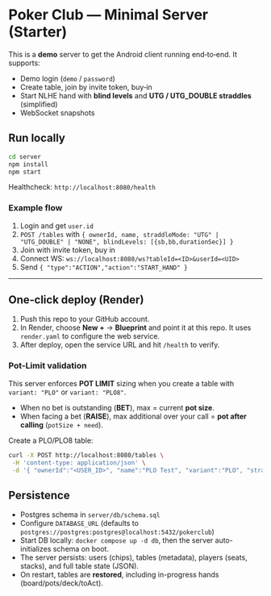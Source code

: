 # Poker Club — Minimal Server (Starter)

This is a **demo** server to get the Android client running end‑to‑end. It supports:
- Demo login (`demo` / `password`)
- Create table, join by invite token, buy‑in
- Start NLHE hand with **blind levels** and **UTG / UTG_DOUBLE straddles** (simplified)
- WebSocket snapshots

## Run locally
```bash
cd server
npm install
npm start
```
Healthcheck: `http://localhost:8080/health`

### Example flow
1) Login and get `user.id`
2) `POST /tables` with `{ ownerId, name, straddleMode: "UTG" | "UTG_DOUBLE" | "NONE", blindLevels: [{sb,bb,durationSec}] }`
3) Join with invite token, buy in
4) Connect WS: `ws://localhost:8080/ws?tableId=<ID>&userId=<UID>`
5) Send `{ "type":"ACTION","action":"START_HAND" }`

---

## One‑click deploy (Render)

1. Push this repo to your GitHub account.
2. In Render, choose **New +** → **Blueprint** and point it at this repo. It uses `render.yaml` to configure the web service.
3. After deploy, open the service URL and hit `/health` to verify.


### Pot-Limit validation
This server enforces **POT LIMIT** sizing when you create a table with `variant: "PLO"` or `variant: "PLO8"`.
- When no bet is outstanding (**BET**), max = current **pot size**.
- When facing a bet (**RAISE**), max additional over your call = **pot after calling** (`potSize + need`).

Create a PLO/PLO8 table:
```bash
curl -X POST http://localhost:8080/tables \
 -H 'content-type: application/json' \
 -d '{ "ownerId":"<USER_ID>", "name":"PLO Test", "variant":"PLO", "straddleMode":"UTG", "blindLevels":[{"sb":1,"bb":2,"durationSec":1800}] }'
```


## Persistence
- Postgres schema in `server/db/schema.sql`
- Configure `DATABASE_URL` (defaults to `postgres://postgres:postgres@localhost:5432/pokerclub`)
- Start DB locally: `docker compose up -d db`, then the server auto-initializes schema on boot.
- The server persists: users (chips), tables (metadata), players (seats, stacks), and full table state (JSON).
- On restart, tables are **restored**, including in-progress hands (board/pots/deck/toAct).
